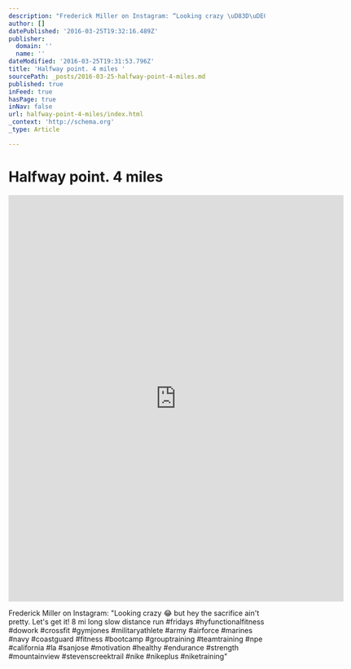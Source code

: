 ```yaml
---
description: "Frederick Miller on Instagram: “Looking crazy \uD83D\uDE02 but hey the sacrifice ain&#39;t pretty. Let&#39;s get it! 8 mi long slow distance run #fridays #hyfunctionalfit"
author: []
datePublished: '2016-03-25T19:32:16.489Z'
publisher:
  domain: ''
  name: ''
dateModified: '2016-03-25T19:31:53.796Z'
title: 'Halfway point. 4 miles '
sourcePath: _posts/2016-03-25-halfway-point-4-miles.md
published: true
inFeed: true
hasPage: true
inNav: false
url: halfway-point-4-miles/index.html
_context: 'http://schema.org'
_type: Article

---
```

# Halfway point. 4 miles 

<iframe src="https://cdn.embedly.com/widgets/media.html?src=http%3A%2F%2Fscontent.cdninstagram.com%2Ft50.2886-16%2F12876454_1672251739691372_174688119_n.mp4&amp;src_secure=1&amp;url=https%3A%2F%2Fwww.instagram.com%2Fp%2FBDYkmE5TFyJ%2F&amp;image=https%3A%2F%2Fscontent.cdninstagram.com%2Ft51.2885-15%2Fe15%2F10655014_1677322679200266_1544709532_n.jpg%3Fig_cache_key%3DMTIxMzg4MTA0NTg0NzEzNzQxNw%253D%253D.2&amp;key=b7d04c9b404c499eba89ee7072e1c4f7&amp;type=video%2Fmp4&amp;schema=instagram" width="658" height="799" scrolling="no" frameborder="0" allowfullscreen="allowfullscreen" style=""></iframe>

Frederick Miller on Instagram: "Looking crazy 😂 but hey the sacrifice ain't pretty. Let's get it! 8 mi long slow distance run \#fridays \#hyfunctionalfitness \#dowork \#crossfit \#gymjones \#militaryathlete \#army \#airforce \#marines \#navy \#coastguard \#fitness \#bootcamp \#grouptraining \#teamtraining \#npe \#california \#la \#sanjose \#motivation \#healthy \#endurance \#strength \#mountainview \#stevenscreektrail \#nike \#nikeplus \#niketraining"